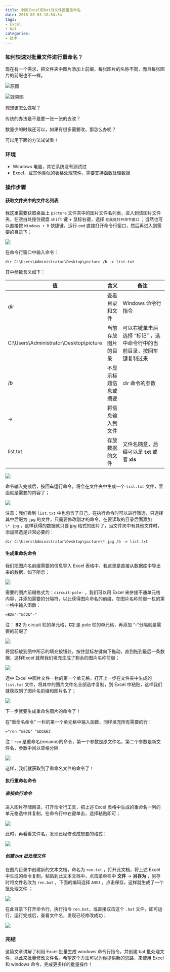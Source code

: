 ```yaml
---
title: 利用Excel和bat对文件批量重命名
date: 2018-08-03 18:54:54
tags:
- Excel
- bat
categories:
- 技术
---
```


### 如何快速对批量文件进行重命名？

现在有一个需求，把文件夹中图片添加上前缀，每张图片的名称不同，而且每张图片的前缀也不一样。

![](http://blog-images.qiniu.wqf31415.xyz/excel_bat_modify_filename_01.png "原图") 

![](http://blog-images.qiniu.wqf31415.xyz/excel_bat_modify_filename_14.png "效果图") 

想想该怎么做呢？

传统的办法是不是要一张一张的去改？

数量少的时候还可以，如果有很多需要改，那怎么办呢？

可以用下面的方法试试看！

<!-- more -->

### 环境

- Windows 电脑，其它系统没有测试过
- Excel，或其他类似的表格处理软件，需要支持函数处理数据

### 操作步骤

#### 获取文件夹中的文件名列表

我这里需要获取桌面上 `picture` 文件夹中的图片文件名列表，进入到该图片文件夹，在空白处按住键盘 `shift` 键 + 鼠标右键，选择 `在此处打开命令窗口` ；当然也可以直接按 `Windows + R` 快捷键，运行 `cmd` 直接打开命令行窗口，然后再进入到需要的目录下；

![](http://blog-images.qiniu.wqf31415.xyz/excel_bat_modify_filename_02.png ) 

在命令行窗口中输入命令：

``````
dir C:\Users\Administrator\Desktop\picture /b -> list.txt
``````

其中参数含义如下：

| 值                                     | 含义                 | 备注                                                         |
| -------------------------------------- | -------------------- | ------------------------------------------------------------ |
| dir                                    | 查看目录和文件       | Windows 命令行指令                                           |
| C:\Users\Administrator\Desktop\picture | 当前存放图片的目录   | 可以右键单击后选择 “标记” ，选中命令行中的当前目录，按回车键复制过来 |
| /b                                     | 不显示标题信息或摘要 | dir 命令的参数                                               |
| ->                                     | 将信息输入到文件     |                                                              |
| list.txt                               | 存放数据的文件       | 文件名随意，后缀可以是 **txt** 或者 **xls**                  |

![](http://blog-images.qiniu.wqf31415.xyz/excel_bat_modify_filename_03.png) 

命令输入完成后，按回车运行命令，将会在文件夹中生成一个 `list.txt` 文件，里面就是需要的内容了；

![](http://blog-images.qiniu.wqf31415.xyz/excel_bat_modify_filename_04.png) 

注意：我们看到 `list.txt` 中也包含了自己，在执行命令时可以进行筛选，只选择其中后缀为 `jpg` 的文件，只需要修改刚才的命令，在要读取的目录后面添加 `\*.jpg` ，这样获得的数据就只要 jpg 格式的图片了，当文件夹中有其他文件时，添加筛选是非常必要的：

``````
dir C:\Users\Administrator\Desktop\picture\*.jpg /b -> list.txt
``````



#### 生成重命名命令

我们把图片名前缀需要的信息导入 Excel 表格中，我这里是直接从数据库中导出来的数据，如下所示：

![](http://blog-images.qiniu.wqf31415.xyz/excel_bat_modify_filename_05.png) 

需要的图片前缀格式为：`circuit-pole-` ，我们可以用 Excel 来拼接不通单元格内容，并添加需要的分隔符，以此获得图片命名的前缀，在图片名称前缀一栏的第一格中输入函数：

``````
=B2&"-"&C2&"-" 
``````

注： **B2** 为 circuit 栏的单元格，**C2** 是 pole 栏的单元格，再添加 “-”分隔就是需要的前缀了

![](http://blog-images.qiniu.wqf31415.xyz/excel_bat_modify_filename_06.png) 

 将鼠标放到图中所示的填充按钮处，按住鼠标左键向下拖动，直到拖到最后一条数据，这样Excel 就帮我们填充生成了剩余的图片名称前缀；

![](http://blog-images.qiniu.wqf31415.xyz/excel_bat_modify_filename_07.png) 

选中 Excel 中图片文件一栏的第一个单元格，打开上一步在文件夹中生成的 `list.txt` 文件，将其中的图片文件名全部选中复制，到 Excel 中粘贴，这样我们就获取到了图片名前缀和图片名了；

![](http://blog-images.qiniu.wqf31415.xyz/excel_bat_modify_filename_08.png) 

下一步就要生成重命名图片的命令了！

在“重命名命令” 一栏的第一个单元格中输入函数，同样填充所有需要的行：

``````
="ren "&E2&" "&D2&E2
``````

注：`ren` 是重命名(rename)的命令，第一个参数是原文件名，第二个参数是新文件名，参数中间以空格分隔

![](http://blog-images.qiniu.wqf31415.xyz/excel_bat_modify_filename_09.png) 

这样，我们就获取到了重命名文件的命令了！

#### 执行重命名命令

##### 直接执行命令

进入图片存储目录，打开命令行工具，把上述 Excel 表格中生成的重命名一列的单元格选中并复制，在命令行中右键单击，选择粘贴即可；

![](http://blog-images.qiniu.wqf31415.xyz/excel_bat_modify_filename_10.png) 

此时，再看看文件名，发现已经修改成想要的格式；

![](http://blog-images.qiniu.wqf31415.xyz/excel_bat_modify_filename_11.png)

##### 创建 bat 批处理文件

在图片目录中创建新的文本文档，命名为 `ren.txt` ，打开此文档，将上述 Excel 中生成的命令复制，粘贴到此文本文档中，点击菜单栏中 **文件** -> **另存为** ，另存时将文件名改为 `ren.bat` ，下面的编码选择 `ANSI` ，点击保存，这样就生成了一个批处理文件 ；

![](http://blog-images.qiniu.wqf31415.xyz/excel_bat_modify_filename_12.png) 

在此目录下打开命令行，执行指令 `ren.bat`，或直接双击这个 `.bat` 文件，即可运行，运行完成后，查看文件名，发现已经修改成功；

![](http://blog-images.qiniu.wqf31415.xyz/excel_bat_modify_filename_13.png) 



### 完结

这篇文章讲解了利用 Excel 批量生成 windows 命令行指令，并创建 bat 批处理文件，以此来批量修改文件名。希望这个方法可以为你提供新的思路，来使用 Excel 和 windows 命令，完成更多样的批量操作！



